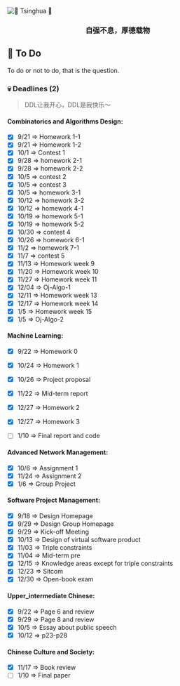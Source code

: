 ![ :purple_heart: Tsinghua :purple_heart:](https://user-images.githubusercontent.com/35892312/94651813-9f898900-032b-11eb-8075-c606c07ad938.png?raw=true)

<h3 align="center">
<p>自强不息，厚德载物
</h3>

## :pushpin: To Do 
To do or not to do, that is the question.

### :skull: Deadlines (2)
> DDL让我开心，DDL是我快乐～

#### Combinatorics and Algorithms Design:

- [X] 9/21 => Homework 1-1
- [X] 9/21 => Homework 1-2
- [X] 10/1 => Contest 1
- [x] 9/28 => homework 2-1
- [x] 9/28 => homework 2-2
- [x] 10/5 => contest 2
- [x] 10/5 => contest 3
- [x] 10/5 => homework 3-1
- [x] 10/12 => homework 3-2
- [x] 10/12 => homework 4-1
- [x] 10/19 => homework 5-1
- [x] 10/19 => homework 5-2
- [x] 10/30 => contest 4
- [x] 10/26 => homework 6-1
- [x] 11/2 => homework 7-1
- [x] 11/7 => contest 5
- [x] 11/13 => Homework week 9
- [x] 11/20 => Homework week 10
- [x] 11/27 => Homework week 11
- [x] 12/04 => Oj-Algo-1
- [x] 12/11 => Homework week 13
- [x] 12/17 => Homework week 14
- [x] 1/5 => Homework week 15
- [x] 1/5 => Oj-Algo-2

#### Machine Learning:

- [x] 9/22 => Homework 0
- [x] 10/24 => Homework 1
- [x] 10/26 => Project proposal
- [x] 11/22 => Mid-term report
- [x] 12/27 => Homework 2
- [x] 12/27 => Homework 3
- [ ] 1/10 => Final report and code


#### Advanced Network Management:

- [x] 10/6 => Assignment 1
- [x] 11/24 => Assignment 2
- [x] 1/6 => Group Project

#### Software Project Management:

- [X] 9/18 => Design Homepage
- [X] 9/29 => Design Group Homepage
- [x] 9/29 => Kick-off Meeting
- [x] 10/13 => Design of virtual software product
- [x] 11/03 => Triple constraints
- [x] 11/04 => Mid-term pre
- [x] 12/15 => Knowledge areas except for triple constraints
- [x] 12/23 => Sitcom
- [x] 12/30 => Open-book exam

#### Upper_intermediate Chinese:

- [X] 9/22 => Page 6 and review
- [x] 9/29 => Page 8 and review
- [x] 10/5 => Essay about public speech
- [x] 10/12 => p23-p28

#### Chinese Culture and Society:

- [x] 11/17 => Book review
- [ ] 1/10 => Final paper
